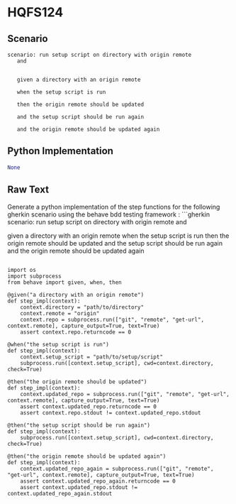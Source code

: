 # HQFS124
## Scenario
```gherkin
scenario: run setup script on directory with origin remote 
   and


   given a directory with an origin remote

   when the setup script is run

   then the origin remote should be updated

   and the setup script should be run again

   and the origin remote should be updated again
```


## Python Implementation
```python
None
```


## Raw Text
Generate a python implementation of the step functions for the following gherkin scenario using the behave bdd testing framework : ```gherkin scenario: run setup script on directory with origin remote and

given a directory with an origin remote
when the setup script is run
then the origin remote should be updated
and the setup script should be run again
and the origin remote should be updated again
```

import os
import subprocess
from behave import given, when, then

@given("a directory with an origin remote")
def step_impl(context):
    context.directory = "path/to/directory"
    context.remote = "origin"
    context.repo = subprocess.run(["git", "remote", "get-url", context.remote], capture_output=True, text=True)
    assert context.repo.returncode == 0

@when("the setup script is run")
def step_impl(context):
    context.setup_script = "path/to/setup/script"
    subprocess.run([context.setup_script], cwd=context.directory, check=True)

@then("the origin remote should be updated")
def step_impl(context):
    context.updated_repo = subprocess.run(["git", "remote", "get-url", context.remote], capture_output=True, text=True)
    assert context.updated_repo.returncode == 0
    assert context.repo.stdout != context.updated_repo.stdout

@then("the setup script should be run again")
def step_impl(context):
    subprocess.run([context.setup_script], cwd=context.directory, check=True)

@then("the origin remote should be updated again")
def step_impl(context):
    context.updated_repo_again = subprocess.run(["git", "remote", "get-url", context.remote], capture_output=True, text=True)
    assert context.updated_repo_again.returncode == 0
    assert context.updated_repo.stdout != context.updated_repo_again.stdout
